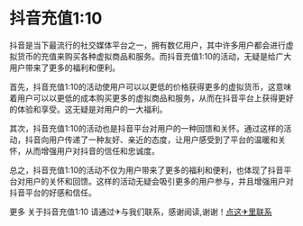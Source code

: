 # 抖音充值1:10

抖音是当下最流行的社交媒体平台之一，拥有数亿用户，其中许多用户都会进行虚拟货币的充值来购买各种虚拟商品和服务。而抖音充值1:10的活动，无疑是给广大用户带来了更多的福利和便利。

首先，抖音充值1:10的活动使用户可以以更低的价格获得更多的虚拟货币，这意味着用户可以以更低的成本购买更多的虚拟商品和服务，从而在抖音平台上获得更好的体验和享受。这无疑是对用户的一大福利。

其次，抖音充值1:10的活动也是抖音平台对用户的一种回馈和关怀。通过这样的活动，抖音向用户传递了一种友好、亲近的态度，让用户感受到了平台的温暖和关怀，从而增强用户对抖音的信任和忠诚度。

总之，抖音充值1:10的活动不仅为用户带来了更多的福利和便利，也体现了抖音平台对用户的关怀和回馈。这样的活动无疑会吸引更多的用户参与，并且增强用户对抖音平台的好感和信任。

更多 关于抖音充值1:10 请通过✈与我们联系，感谢阅读,谢谢！[点这✈里联系](https://d.k02.cc)